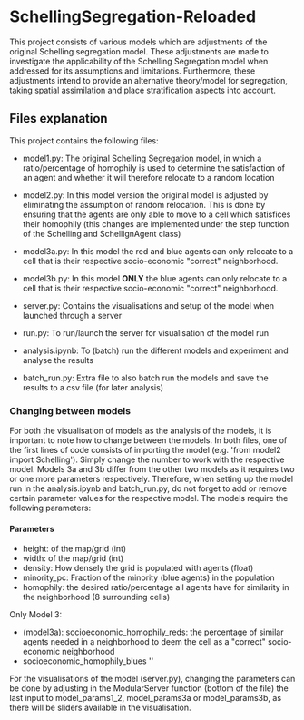 # SchellingSegregation-Reloaded
This project consists of various models which are adjustments of the original Schelling segregation model. These adjustments are made to investigate the applicability of the Schelling Segregation model when addressed for its assumptions and limitations. Furthermore, these adjustments intend to provide an alternative theory/model for segregation, taking spatial assimilation and place stratification aspects into account. 

## Files explanation
This project contains the following files:

- model1.py: The original Schelling Segregation model, in which a ratio/percentage of homophily is used to determine the satisfaction of an agent and whether it will therefore relocate to a random location
- model2.py: In this model version the original model is adjusted by eliminating the assumption of random relocation. This is done by ensuring that the agents are only able to move to a cell which satisfices their homophily (this changes are implemented under the step function of the Schelling and SchellignAgent class)
- model3a.py: In this model the red and blue agents can only relocate to a cell that is their respective socio-economic "correct" neighborhood. 
- model3b.py: In this model **ONLY** the blue agents can only relocate to a cell that is their respective socio-economic "correct" neighborhood. 

- server.py: Contains the visualisations and setup of the model when launched through a server
- run.py: To run/launch the server for visualisation of the model run
- analysis.ipynb: To (batch) run the different models and experiment and analyse the results
- batch_run.py: Extra file to also batch run the models and save the results to a csv file (for later analysis)

### Changing between models
For both the visualisation of models as the analysis of the models, it is important to note how to change between the models. In both files, one of the first lines of code consists of importing the model (e.g. 'from model2 import Schelling'). Simply change the number to work with the respective model.
Models 3a and 3b differ from the other two models as it requires two or one more parameters respectively. Therefore, when setting up the model run in the analysis.ipynb and batch_run.py, do not forget to add or remove certain parameter values for the respective model. The models require the following parameters:

#### Parameters

- height: of the map/grid (int)
- width: of the map/grid (int)
- density: How densely the grid is populated with agents (float)
- minority_pc: Fraction of the minority (blue agents) in the population 
- homophily: the desired ratio/percentage all agents have for similarity in the neighborhood (8 surrounding cells)

Only Model 3:

- (model3a): socioeconomic_homophily_reds: the percentage of similar agents needed in a neighborhood to deem the cell as a "correct" socio-economic neighborhood
- socioeconomic_homophily_blues ''

For the visualisations of the model (server.py), changing the parameters can be done by adjusting in the ModularServer function (bottom of the file) the last input to model_params1_2, model_params3a or model_params3b, as there will be sliders available in the visualisation.

 